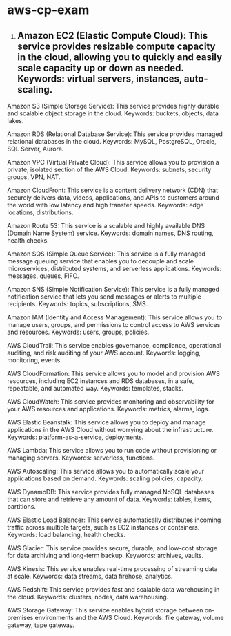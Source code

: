 # aws-cp-exam

1. ## Amazon EC2 (Elastic Compute Cloud): This service provides resizable compute capacity in the cloud, allowing you to quickly and easily scale capacity up or down as needed. Keywords: virtual servers, instances, auto-scaling.

Amazon S3 (Simple Storage Service): This service provides highly durable and scalable object storage in the cloud. Keywords: buckets, objects, data lakes.

Amazon RDS (Relational Database Service): This service provides managed relational databases in the cloud. Keywords: MySQL, PostgreSQL, Oracle, SQL Server, Aurora.

Amazon VPC (Virtual Private Cloud): This service allows you to provision a private, isolated section of the AWS Cloud. Keywords: subnets, security groups, VPN, NAT.

Amazon CloudFront: This service is a content delivery network (CDN) that securely delivers data, videos, applications, and APIs to customers around the world with low latency and high transfer speeds. Keywords: edge locations, distributions.

Amazon Route 53: This service is a scalable and highly available DNS (Domain Name System) service. Keywords: domain names, DNS routing, health checks.

Amazon SQS (Simple Queue Service): This service is a fully managed message queuing service that enables you to decouple and scale microservices, distributed systems, and serverless applications. Keywords: messages, queues, FIFO.

Amazon SNS (Simple Notification Service): This service is a fully managed notification service that lets you send messages or alerts to multiple recipients. Keywords: topics, subscriptions, SMS.

Amazon IAM (Identity and Access Management): This service allows you to manage users, groups, and permissions to control access to AWS services and resources. Keywords: users, groups, policies.

AWS CloudTrail: This service enables governance, compliance, operational auditing, and risk auditing of your AWS account. Keywords: logging, monitoring, events.

AWS CloudFormation: This service allows you to model and provision AWS resources, including EC2 instances and RDS databases, in a safe, repeatable, and automated way. Keywords: templates, stacks.

AWS CloudWatch: This service provides monitoring and observability for your AWS resources and applications. Keywords: metrics, alarms, logs.

AWS Elastic Beanstalk: This service allows you to deploy and manage applications in the AWS Cloud without worrying about the infrastructure. Keywords: platform-as-a-service, deployments.

AWS Lambda: This service allows you to run code without provisioning or managing servers. Keywords: serverless, functions.

AWS Autoscaling: This service allows you to automatically scale your applications based on demand. Keywords: scaling policies, capacity.

AWS DynamoDB: This service provides fully managed NoSQL databases that can store and retrieve any amount of data. Keywords: tables, items, partitions.

AWS Elastic Load Balancer: This service automatically distributes incoming traffic across multiple targets, such as EC2 instances or containers. Keywords: load balancing, health checks.

AWS Glacier: This service provides secure, durable, and low-cost storage for data archiving and long-term backup. Keywords: archives, vaults.

AWS Kinesis: This service enables real-time processing of streaming data at scale. Keywords: data streams, data firehose, analytics.

AWS Redshift: This service provides fast and scalable data warehousing in the cloud. Keywords: clusters, nodes, data warehousing.

AWS Storage Gateway: This service enables hybrid storage between on-premises environments and the AWS Cloud. Keywords: file gateway, volume gateway, tape gateway.
